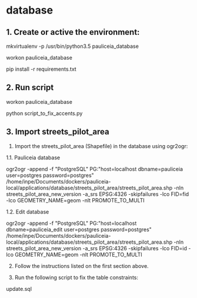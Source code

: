 # database

## 1. Create or active the environment:

mkvirtualenv -p /usr/bin/python3.5 pauliceia_database

workon pauliceia_database

pip install -r requirements.txt

## 2. Run script

workon pauliceia_database

python script_to_fix_accents.py

## 3. Import streets_pilot_area

1. Import the streets_pilot_area (Shapefile) in the database using ogr2ogr:

1.1. Pauliceia database

ogr2ogr -append -f "PostgreSQL" PG:"host=localhost dbname=pauliceia user=postgres password=postgres" /home/inpe/Documents/dockers/pauliceia-local/applications/database/streets_pilot_area/streets_pilot_area.shp -nln streets_pilot_area_new_version -a_srs EPSG:4326 -skipfailures -lco FID=fid -lco GEOMETRY_NAME=geom -nlt PROMOTE_TO_MULTI

1.2. Edit database

ogr2ogr -append -f "PostgreSQL" PG:"host=localhost dbname=pauliceia_edit user=postgres password=postgres" /home/inpe/Documents/dockers/pauliceia-local/applications/database/streets_pilot_area/streets_pilot_area.shp -nln streets_pilot_area_new_version -a_srs EPSG:4326 -skipfailures -lco FID=id -lco GEOMETRY_NAME=geom -nlt PROMOTE_TO_MULTI

2. Follow the instructions listed on the first section above.

3. Run the following script to fix the table constraints:

update.sql